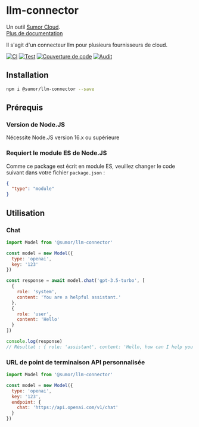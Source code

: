 # llm-connector

Un outil [Sumor Cloud](https://sumor.cloud).  
[Plus de documentation](https://sumor.cloud)

Il s'agit d'un connecteur llm pour plusieurs fournisseurs de cloud.

[![CI](https://github.com/sumor-cloud/llm-connector/actions/workflows/ci.yml/badge.svg)](https://github.com/sumor-cloud/llm-connector/actions/workflows/ci.yml)
[![Test](https://github.com/sumor-cloud/llm-connector/actions/workflows/ut.yml/badge.svg)](https://github.com/sumor-cloud/llm-connector/actions/workflows/ut.yml)
[![Couverture de code](https://github.com/sumor-cloud/llm-connector/actions/workflows/coverage.yml/badge.svg)](https://github.com/sumor-cloud/llm-connector/actions/workflows/coverage.yml)
[![Audit](https://github.com/sumor-cloud/llm-connector/actions/workflows/audit.yml/badge.svg)](https://github.com/sumor-cloud/llm-connector/actions/workflows/audit.yml)

## Installation

```bash
npm i @sumor/llm-connector --save
```

## Prérequis

### Version de Node.JS

Nécessite Node.JS version 16.x ou supérieure

### Requiert le module ES de Node.JS

Comme ce package est écrit en module ES, veuillez changer le code suivant dans votre fichier `package.json` :

```json
{
  "type": "module"
}
```

## Utilisation

### Chat

```javascript
import Model from '@sumor/llm-connector'

const model = new Model({
  type: 'openai',
  key: '123'
})

const response = await model.chat('gpt-3.5-turbo', [
  {
    role: 'system',
    content: 'You are a helpful assistant.'
  },
  {
    role: 'user',
    content: 'Hello'
  }
])

console.log(response)
// Résultat : { role: 'assistant', content: 'Hello, how can I help you today?' }
```

### URL de point de terminaison API personnalisée

```javascript
import Model from '@sumor/llm-connector'

const model = new Model({
  type: 'openai',
  key: '123',
  endpoint: {
    chat: 'https://api.openai.com/v1/chat'
  }
})
```
